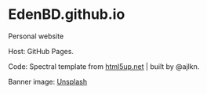 # EdenBD.github.io
Personal website

Host: GitHub Pages. 

Code: Spectral template from [html5up.net](https://html5up.net/solid-state) | built by @ajlkn. 

Banner image: [Unsplash](unsplash.com)
